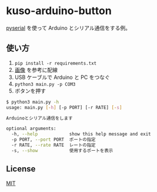 # kuso-arduino-button

[pyserial](https://pypi.org/project/pyserial/) を使って Arduino とシリアル通信をする例。

## 使い方

1. `pip install -r requirements.txt`
2. [画像](arduino/wiring.jpg) を参考に配線
3. USB ケーブルで Arduino と PC をつなぐ
4. `python3 main.py -p COM3`
5. ボタンを押す

```sh
$ python3 main.py -h
usage: main.py [-h] [-p PORT] [-r RATE] [-s]

Arduinoとシリアル通信をします

optional arguments:
  -h, --help            show this help message and exit
  -p PORT, --port PORT  ポートの指定
  -r RATE, --rate RATE  レートの指定
  -s, --show            使用するポートを表示
```

## License

[MIT](LICENSE)

